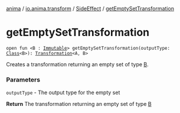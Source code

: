 [anima](../../index.md) / [io.anima.transform](../index.md) / [SideEffect](index.md) / [getEmptySetTransformation](./get-empty-set-transformation.md)

# getEmptySetTransformation

`open fun <B : `[`Immutable`](../-immutable/index.md)`> getEmptySetTransformation(outputType: `[`Class`](https://docs.oracle.com/javase/6/docs/api/java/lang/Class.html)`<B>): `[`Transformation`](../-transformation/index.md)`<A, B>`

Creates a transformation returning an empty set of type [B](get-empty-set-transformation.md#B).

### Parameters

`outputType` - The output type for the empty set

**Return**
The transformation returning an empty set of type [B](get-empty-set-transformation.md#B)


